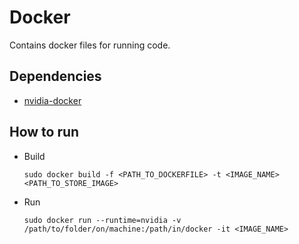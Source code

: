 # Docker
Contains docker files for running code. 

## Dependencies
* [nvidia-docker](https://github.com/NVIDIA/nvidia-docker)

## How to run
* Build
    ```
    sudo docker build -f <PATH_TO_DOCKERFILE> -t <IMAGE_NAME> <PATH_TO_STORE_IMAGE>
    ```
* Run
    ```
    sudo docker run --runtime=nvidia -v /path/to/folder/on/machine:/path/in/docker -it <IMAGE_NAME>
    ```